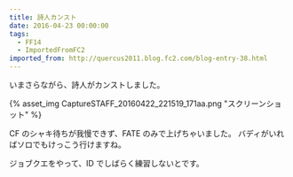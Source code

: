 ```yaml
---
title: 詩人カンスト
date: 2016-04-23 00:00:00
tags:
  - FF14
  - ImportedFromFC2
imported_from: http://quercus2011.blog.fc2.com/blog-entry-38.html
---
```

いまさらながら、詩人がカンストしました。

{% asset_img CaptureSTAFF_20160422_221519_171aa.png "スクリーンショット" %}

CF のシャキ待ちが我慢できず、FATE のみで上げちゃいました。
バディがいればソロでもけっこう行けますね。

ジョブクエをやって、ID でしばらく練習しないとです。
